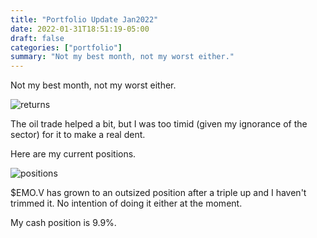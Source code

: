 ```yaml
---
title: "Portfolio Update Jan2022"
date: 2022-01-31T18:51:19-05:00
draft: false
categories: ["portfolio"]
summary: "Not my best month, not my worst either."
---
```


Not my best month, not my worst either.

![returns](/images/portfolio-returns-202201.png)

The oil trade helped a bit, but I was too timid (given my ignorance of the sector) for it to make a real dent.

Here are my current positions. 

![positions](/images/portfolio-update-202201.png)

$EMO.V has grown to an outsized position after a triple up and I haven't trimmed it. No intention of doing it either at the moment.

My cash position is 9.9%.